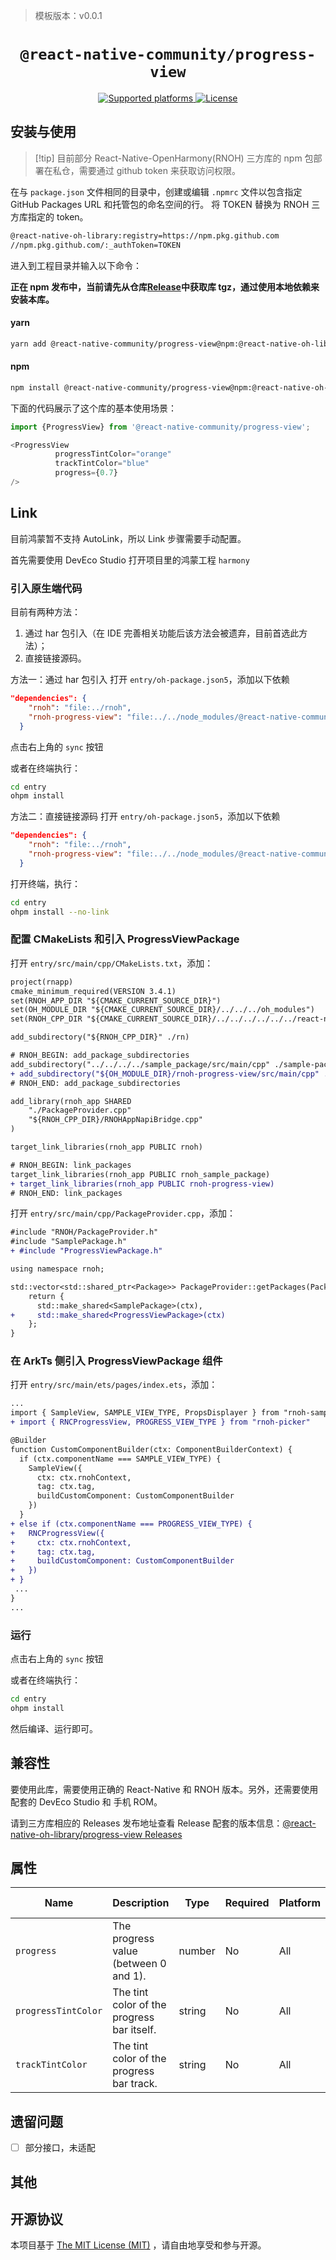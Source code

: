 > 模板版本：v0.0.1

<p align="center">
  <h1 align="center"> <code>@react-native-community/progress-view</code> </h1>
</p>
<p align="center">
    <a href="https://github.com/react-native-progress-view/progress-view">
        <img src="https://img.shields.io/badge/platforms-android%20|%20ios%20|%20windows%20|%20macos%20|%20web%20|%20harmony%20-lightgrey.svg" alt="Supported platforms" />
    </a>
    <a href="https://github.com/react-native-progress-view/progress-view/blob/main/LICENSE">
        <img src="https://img.shields.io/npm/l/@react-native-progress-view/progress-view.svg" alt="License" />
    </a>
</p>

## 安装与使用

> [!tip] 目前部分 React-Native-OpenHarmony(RNOH) 三方库的 npm 包部署在私仓，需要通过 github token 来获取访问权限。

在与 `package.json` 文件相同的目录中，创建或编辑 `.npmrc` 文件以包含指定 GitHub Packages URL 和托管包的命名空间的行。 将 TOKEN 替换为 RNOH 三方库指定的 token。

```bash
@react-native-oh-library:registry=https://npm.pkg.github.com
//npm.pkg.github.com/:_authToken=TOKEN
```

进入到工程目录并输入以下命令：

<!-- tabs:start -->

**正在 npm 发布中，当前请先从仓库[Release](https://github.com/react-native-oh-library/react-native-svg/releases)中获取库 tgz，通过使用本地依赖来安装本库。**

#### **yarn**

```bash
yarn add @react-native-community/progress-view@npm:@react-native-oh-library/progress-view
```

#### **npm**

```bash
npm install @react-native-community/progress-view@npm:@react-native-oh-library/progress-view
```

<!-- tabs:end -->

下面的代码展示了这个库的基本使用场景：

```js
import {ProgressView} from '@react-native-community/progress-view';

<ProgressView
          progressTintColor="orange"
          trackTintColor="blue"
          progress={0.7}
/>
```

## Link

目前鸿蒙暂不支持 AutoLink，所以 Link 步骤需要手动配置。

首先需要使用 DevEco Studio 打开项目里的鸿蒙工程 `harmony`

### 引入原生端代码

目前有两种方法：

1. 通过 har 包引入（在 IDE 完善相关功能后该方法会被遗弃，目前首选此方法）；
2. 直接链接源码。

方法一：通过 har 包引入
打开 `entry/oh-package.json5`，添加以下依赖

```json
"dependencies": {
    "rnoh": "file:../rnoh",
    "rnoh-progress-view": "file:../../node_modules/@react-native-community/progress-view/harmony/progress_view.har"
  }
```

点击右上角的 `sync` 按钮

或者在终端执行：

```bash
cd entry
ohpm install
```

方法二：直接链接源码
打开 `entry/oh-package.json5`，添加以下依赖

```json
"dependencies": {
    "rnoh": "file:../rnoh",
    "rnoh-progress-view": "file:../../node_modules/@react-native-community/progress-view/harmony/progress-view"
  }
```

打开终端，执行：

```bash
cd entry
ohpm install --no-link
```

### 配置 CMakeLists 和引入 ProgressViewPackage

打开 `entry/src/main/cpp/CMakeLists.txt`，添加：

```diff
project(rnapp)
cmake_minimum_required(VERSION 3.4.1)
set(RNOH_APP_DIR "${CMAKE_CURRENT_SOURCE_DIR}")
set(OH_MODULE_DIR "${CMAKE_CURRENT_SOURCE_DIR}/../../../oh_modules")
set(RNOH_CPP_DIR "${CMAKE_CURRENT_SOURCE_DIR}/../../../../../../react-native-harmony/harmony/cpp")

add_subdirectory("${RNOH_CPP_DIR}" ./rn)

# RNOH_BEGIN: add_package_subdirectories
add_subdirectory("../../../../sample_package/src/main/cpp" ./sample-package)
+ add_subdirectory("${OH_MODULE_DIR}/rnoh-progress-view/src/main/cpp" ./progress-view)
# RNOH_END: add_package_subdirectories

add_library(rnoh_app SHARED
    "./PackageProvider.cpp"
    "${RNOH_CPP_DIR}/RNOHAppNapiBridge.cpp"
)

target_link_libraries(rnoh_app PUBLIC rnoh)

# RNOH_BEGIN: link_packages
target_link_libraries(rnoh_app PUBLIC rnoh_sample_package)
+ target_link_libraries(rnoh_app PUBLIC rnoh-progress-view)
# RNOH_END: link_packages
```

打开 `entry/src/main/cpp/PackageProvider.cpp`，添加：

```diff
#include "RNOH/PackageProvider.h"
#include "SamplePackage.h"
+ #include "ProgressViewPackage.h"

using namespace rnoh;

std::vector<std::shared_ptr<Package>> PackageProvider::getPackages(Package::Context ctx) {
    return {
      std::make_shared<SamplePackage>(ctx),
+     std::make_shared<ProgressViewPackage>(ctx)
    };
}
```

### 在 ArkTs 侧引入 ProgressViewPackage 组件

打开 `entry/src/main/ets/pages/index.ets`，添加：

```diff
...
import { SampleView, SAMPLE_VIEW_TYPE, PropsDisplayer } from "rnoh-sample-package"
+ import { RNCProgressView, PROGRESS_VIEW_TYPE } from "rnoh-picker"

@Builder
function CustomComponentBuilder(ctx: ComponentBuilderContext) {
  if (ctx.componentName === SAMPLE_VIEW_TYPE) {
    SampleView({
      ctx: ctx.rnohContext,
      tag: ctx.tag,
      buildCustomComponent: CustomComponentBuilder
    })
  }
+ else if (ctx.componentName === PROGRESS_VIEW_TYPE) {
+   RNCProgressView({
+     ctx: ctx.rnohContext,
+     tag: ctx.tag,
+     buildCustomComponent: CustomComponentBuilder
+   })
+ }
 ...
}
...
```

### 运行

点击右上角的 `sync` 按钮

或者在终端执行：

```bash
cd entry
ohpm install
```

然后编译、运行即可。

## 兼容性

要使用此库，需要使用正确的 React-Native 和 RNOH 版本。另外，还需要使用配套的 DevEco Studio 和 手机 ROM。

请到三方库相应的 Releases 发布地址查看 Release 配套的版本信息：[@react-native-oh-library/progress-view Releases](https://github.com/react-native-oh-library/progress-view/releases)

## 属性

| Name                | Description                                | Type          | Required | Platform | HarmonyOS Support |
| ------------------- | ------------------------------------------ | ------------- | -------- | -------- | ----------------- |
| `progress`          | The progress value (between 0 and 1).      | number        | No       | All      | yes               |
| `progressTintColor` | The tint color of the progress bar itself. | string        | No       | All      | yes               |
| `trackTintColor`    | The tint color of the progress bar track.  | string        | No       | All      | yes               |

## 遗留问题

- [ ] 部分接口，未适配

## 其他

## 开源协议

本项目基于 [The MIT License (MIT)](https://github.com/react-native-oh-library/progress-view/blob/harmony/LICENSE) ，请自由地享受和参与开源。
